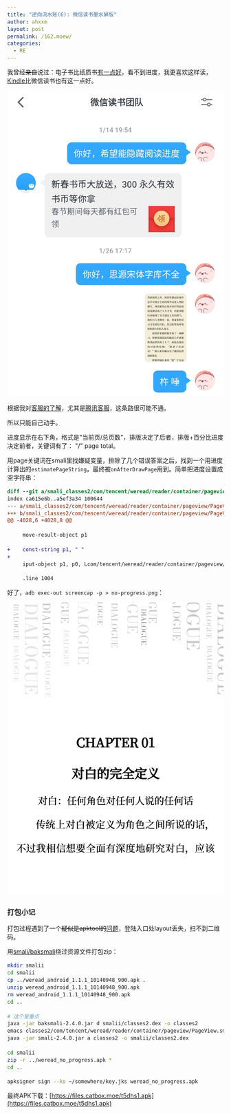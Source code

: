 ```yaml
---
title: "逆向流水账(6): 微信读书墨水屏版"
author: ahxxm
layout: post
permalink: /162.moew/
categories:
  - RE
---
```


我曾经<del>亲自</del>说过：电子书比纸质书[有一点好](https://weibo.com/1766775793/IfGN4CXBv)，看不到进度，我更喜欢这样读，[Kindle](https://weibo.com/1766775793/Ii3OIgiFU)比微信读书也有这一点好。

<!--more-->

<img class="alignnone" src="https://raw.githubusercontent.com/ahxxm/ahxxm.github.io/master/images/weread/feedback.jpg" alt=""/>

根据我对[客服的了解](https://ahxxm.com/138.moew/)，尤其是[腾讯客服](https://www.zhihu.com/question/27244001/answer/35818786)，这条路很可能不通。

所以只能自己动手。

进度显示在右下角，格式是"当前页/总页数"，排版决定了后者，排版+百分比进度决定前者，关键词有了： "/" page total。

用page关键词在smali里找嫌疑变量，排除了几个错误答案之后，找到一个用进度计算出的`estimatePageString`，最终被`onAfterDrawPage`用到。简单把进度设置成空字符串：

```diff
diff --git a/smali_classes2/com/tencent/weread/reader/container/pageview/PageView.smali b/smali_classes2/com/tencent/weread/reader/container/pageview/PageView.smali
index ca615e6b..a5ef3a34 100644
--- a/smali_classes2/com/tencent/weread/reader/container/pageview/PageView.smali
+++ b/smali_classes2/com/tencent/weread/reader/container/pageview/PageView.smali
@@ -4028,6 +4028,8 @@
 
     move-result-object p1
 
+    const-string p1, " "
+
     iput-object p1, p0, Lcom/tencent/weread/reader/container/pageview/PageView;->estimatePageString:Ljava/lang/String;
 
     .line 1004
```

好了，`adb exec-out screencap -p > no-progress.png`：

<img class="alignnone" src="https://raw.githubusercontent.com/ahxxm/ahxxm.github.io/master/images/weread/no-progress.png" alt=""/>

### 打包小记

打包过程遇到了一个<del>疑似是apktool的</del>[问题](https://github.com/iBotPeaches/Apktool/issues/2303)，登陆入口处layout丢失，扫不到二维码。

用[smali/baksmali](https://github.com/JesusFreke/smali)绕过资源文件打包zip：

```bash
mkdir smalii
cd smalii
cp ../weread_android_1.1.1_10140948_900.apk .
unzip weread_android_1.1.1_10140948_900.apk
rm weread_android_1.1.1_10140948_900.apk
cd ..

# 这个是重点
java -jar baksmali-2.4.0.jar d smalii/classes2.dex -o classes2
emacs classes2/com/tencent/weread/reader/container/pageview/PageView.smali
java -jar smali-2.4.0.jar a classes2 -o smalii/classes2.dex

cd smalii
zip -r ../weread_no_progress.apk *
cd ..

apksigner sign --ks ~/somewhere/key.jks weread_no_progress.apk
```

最终APK下载：[https://files.catbox.moe/t5dhs1.apk](https://files.catbox.moe/t5dhs1.apk)

